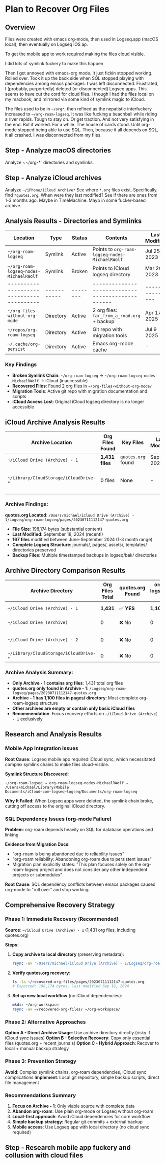 # Plan to Recover Org Files

## Overview

Files were created with emacs org-mode, then used in Logseq.app (macOS local), then eventually on Logseq iOS ap.

To get the mobile app to work required making the files cloud visible.

I did lots of symlink fuckery to make this happen.

Then I got annoyed with emacs-org mode.  It just fickin stopped working.  Rolled over.  Took it up the back side when SQL stopped playing with dependencies among emacs packages.  I was left disconnected.  Frustrated, I (probably, purportedly) deleted (or disconnected) Logseq apps.  This seems to have cut the cord for cloud files.  I though I had the files local on my macbook, and mirrored via some kind of symlink magic to iCloud.

The files used to be in `~/org*`, then refined as the nepatistic interfuckery increased to `~/org-roam-logseq`.  It was like fucking a beachball while riding a river rapids.  Tough to stay on.  Or get traction.  And not very satisfying in the end.  But it worked.  For a while.  The house of cards stood.  Until org-mode stopped being able to use SQL.  Then, because it all depends on SQL, it all crashed.  I was disconnected from my files.

## Step - Analyze macOS directories

Analyze ~~/org-*` directories and symlinks.

## Step - Analyze iCloud archives

Analyze `~/iPhone/iCloud Archive*`
See where `*.org` files exist.  Specifically, find `*quotes.org`.
When were they last modified?
See if there are ones from 1-3 months ago.  Maybe in TimeMachine.  Mayb in some fucker-based archive.

## Analysis Results - Directories and Symlinks

| Location                               | Type      | Status | Contents                                       | Last Modified | Notes                    |
|----------------------------------------|-----------|--------|------------------------------------------------|---------------|--------------------------|
| `~/org-roam-logseq`                    | Symlink   | Active | Points to `org-roam-logseq-nodes-MichaelRWolf` | Jul 25 2023   | Working symlink          |
| `~/org-roam-logseq-nodes-MichaelRWolf` | Symlink   | Broken | Points to iCloud logseq directory              | Mar 20 2023   | Target not accessible    |
|----------------------------------------|-----------|--------|------------------------------------------------|---------------|--------------------------|
| `~/org-files-without-org-mode`         | Directory | Active | 2 org files: `far_from_a_road.org` + backup    | Apr 17 2025   | Contains recovered files |
| `~/repos/org-roam-logseq`              | Directory | Active | Git repo with migration tools                  | Jul 9 2025    | Migration documentation  |
| `~/.cache/org-persist`                 | Directory | Active | Emacs org-mode cache                           | -             | System cache             |

### Key Findings

- **Broken Symlink Chain**: `~/org-roam-logseq` → `~/org-roam-logseq-nodes-MichaelRWolf` → iCloud (inaccessible)
- **Recovered Files**: Found 2 org files in `~/org-files-without-org-mode/`
- **Migration Tools**: Active git repo with migration documentation and scripts
- **iCloud Access Lost**: Original iCloud logseq directory is no longer accessible

## iCloud Archive Analysis Results

| Archive Location                       | Org Files Found | Key Files          | Last Modified | Notes                       |
|----------------------------------------|-----------------|--------------------|---------------|-----------------------------|
| `~/iCloud Drive (Archive) - 1`         | **1,431 files** | `quotes.org` found | Sep 18, 2024  | **MAJOR DISCOVERY**         |
| `~/Library/CloudStorage/iCloudDrive-*` | 0 files         | None               | -             | Current iCloud drives empty |

### Archive Findings:

**quotes.org Located**: `/Users/michael/iCloud Drive (Archive) - 1/Logseq/org-roam-logseq/pages/20230711112147-quotes.org`
- **File Size**: 198,174 bytes (substantial content)
- **Last Modified**: September 18, 2024 (recent!)
- **167 files** modified between June-September 2024 (1-3 month range)
- **Complete Logseq Structure**: journals/, pages/, assets/, templates/ directories preserved
- **Backup Files**: Multiple timestamped backups in logseq/bak/ directories

## Archive Directory Comparison Results

| Archive Directory                      | Org Files Total | quotes.org Found | org-roam-logseq/pages/ Files | Directory Contents          | Completeness      |
|----------------------------------------|-----------------|------------------|------------------------------|-----------------------------|-------------------|
| `~/iCloud Drive (Archive) - 1`         | **1,431**       | ✅ **YES**       | **1,100**                    | Full Logseq structure       | **MOST COMPLETE** |
| `~/iCloud Drive (Archive)`             | 0               | ❌ No            | 0                            | Basic iCloud files only     | Empty             |
| `~/iCloud Drive (Archive) - 2`         | 0               | ❌ No            | 0                            | Desktop, Documents, Numbers | Empty             |
| `~/Library/CloudStorage/iCloudDrive-*` | 0               | ❌ No            | 0                            | Restricted/empty            | Inaccessible      |

### Archive Analysis Summary:

- **Only Archive - 1 contains org files**: 1,431 total org files
- **quotes.org only found in Archive - 1**: `/Logseq/org-roam-logseq/pages/20230711112147-quotes.org`
- **Archive - 1 has 1,100 files in pages/ directory**: Most complete org-roam-logseq structure
- **Other archives are empty or contain only basic iCloud files**
- **Recommendation**: Focus recovery efforts on `~/iCloud Drive (Archive) - 1` exclusively

## Research and Analysis Results

### Mobile App Integration Issues
**Root Cause**: Logseq mobile app required iCloud sync, which necessitated complex symlink chains to make files cloud-visible.

**Symlink Structure Discovered**:
```
~/org-roam-logseq → org-roam-logseq-nodes-MichaelRWolf → /Users/michael/Library/Mobile Documents/iCloud~com~logseq~logseq/Documents/org-roam-logseq
```

**Why It Failed**: When Logseq apps were deleted, the symlink chain broke, cutting off access to the original iCloud directory.

### SQL Dependency Issues (org-mode Failure)
**Problem**: org-roam depends heavily on SQL for database operations and linking.

**Evidence from Migration Docs**:
- "org-roam is being abandoned due to reliability issues"
- "org-roam reliability: Abandoning org-roam due to persistent issues"
- Migration plan explicitly states: "This plan focuses solely on the org-roam-logseq project and does not consider any other independent projects or submodules"

**Root Cause**: SQL dependency conflicts between emacs packages caused org-mode to "roll over" and stop working.

## Comprehensive Recovery Strategy

### Phase 1: Immediate Recovery (Recommended)
**Source**: `~/iCloud Drive (Archive) - 1` (1,431 org files, including quotes.org)

**Steps**:
1. **Copy archive to local directory** (preserving metadata):
   ```bash
   rsync -av "/Users/michael/iCloud Drive (Archive) - 1/Logseq/org-roam-logseq/" ~/recovered-org-files/
   ```

2. **Verify quotes.org recovery**:
   ```bash
   ls -la ~/recovered-org-files/pages/20230711112147-quotes.org
   # Expected: 198,174 bytes, last modified Sep 18, 2024
   ```

3. **Set up new local workflow** (no iCloud dependencies):
   ```bash
   mkdir ~/org-workspace
   rsync -av ~/recovered-org-files/ ~/org-workspace/
   ```

### Phase 2: Alternative Approaches
**Option A - Direct Archive Usage**: Use archive directory directly (risky if iCloud sync issues)
**Option B - Selective Recovery**: Copy only essential files (quotes.org + recent journals)
**Option C - Hybrid Approach**: Recover to local + manual backup strategy

### Phase 3: Prevention Strategy
**Avoid**: Complex symlink chains, org-roam dependencies, iCloud sync complications
**Implement**: Local git repository, simple backup scripts, direct file management

### Recommendations Summary
1. **Focus on Archive - 1**: Only viable source with complete data
2. **Abandon org-roam**: Use plain org-mode or Logseq without org-roam
3. **Local-first approach**: Avoid iCloud dependencies for core workflow
4. **Simple backup strategy**: Regular git commits + external backup
5. **Mobile access**: Use Logseq app with local directory (no cloud sync required)

## Step - Research mobile app fuckery and collusion with cloud files
